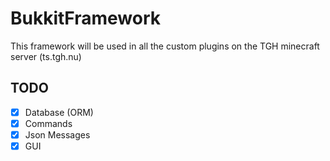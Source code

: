 # BukkitFramework
This framework will be used in all the custom plugins on the TGH minecraft server (ts.tgh.nu)

## TODO
- [x] Database (ORM)
- [x] Commands
- [X] Json Messages
- [X] GUI
